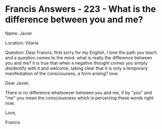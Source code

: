 # Francis Answers - 223 - What is the difference between you and me?

Name: Javier 

Location: Vitoria 

Question: Dear Francis, first sorry for my English, I love the path you teach and a question comes to the mind. what is really the difference between you and me? it is true that when a negative thought comes you simply disidentify with it and welcome, taking clear that it is only a temporary manifestation of the consciouness, a form arising? love.

Dear Javier,

There is no difference whatsoever between you and me, if by "you" and "me" you mean the consciousness which is perceiving these words right now.

Love,

Francis 

